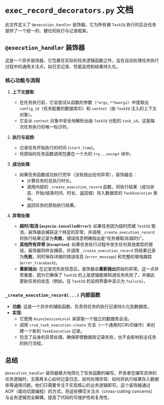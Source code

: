 # `exec_record_decorators.py` 文档

此文件定义了 `@execution_handler` 装饰器，它为所有被 `TaskIQ` 执行的后台任务提供了一个统一的、健壮的执行与记录框架。

## `@execution_handler` 装饰器

这是一个异步装饰器，它包裹在实际的任务逻辑函数之外，旨在自动处理任务执行过程中的通用关注点，如日志记录、性能监控和结果持久化。

### 核心功能与流程

1.  **上下文提取**: 
    - 在任务执行前，它会尝试从函数的参数（`*args`, `**kwargs`）中提取出 `config_id`（任务配置的数据库ID）和 `context`（由 `TaskIQ` 注入的上下文对象）。
    - 它会从 `context` 对象中安全地解析出由 `TaskIQ` 分配的 `task_id`，这是每次任务执行的唯一标识符。

2.  **执行与监控**: 
    - 记录任务开始执行的时间 (`start_time`)。
    - 将原始的任务函数调用包裹在一个大的 `try...except` 块中。

3.  **成功处理**: 
    - 如果任务函数成功执行完毕（没有抛出任何异常），装饰器会：
        - 计算任务的总执行时长。
        - 调用内部的 `_create_execution_record` 函数，将执行结果（成功状态、开始/结束时间、时长、返回值）存入数据库的 `TaskExecution` 表中。
        - 返回任务的原始执行结果。

4.  **异常处理**: 
    - **超时/取消 (`asyncio.CancelledError`)**: 如果任务因为超时而被 `TaskIQ` 取消，装饰器会捕获这个特定的异常，并调用 `_create_execution_record` 将执行结果记录为**失败**，错误信息明确指出是“任务被取消(超时)”。
    - **其他所有异常 (`Exception`)**: 如果任务执行过程中发生任何其他类型的错误，装饰器同样会捕获，并调用 `_create_execution_record` 将结果记录为**失败**，同时保存详细的错误信息 (`error_message`) 和完整的堆栈跟踪 (`error_traceback`)。
    - **重新抛出**: 在记录完失败信息后，装饰器会**重新抛出**原始的异常。这一点非常重要，因为它确保了 `TaskIQ` 的上层逻辑能够知道任务失败了，并据此更新任务的状态（例如，在 `TaskIQ` 的监控界面中显示为 `failure`）。

### `_create_execution_record(...)` 内部函数

- **功能**: 这是一个异步的辅助函数，负责将任务的执行记录持久化到数据库。
- **实现**: 
    - 它使用 `AsyncSessionLocal` 来获取一个独立的数据库会话。
    - 调用 `crud_task_execution.create` 方法（一个通用的CRUD操作）来创建一个新的 `TaskExecution` 记录。
    - 包含了自身的异常处理，确保即使数据库记录失败，也不会影响到主任务的执行流程。

## 总结

`@execution_handler` 装饰器极大地简化了任务函数的编写。开发者在编写具体的任务逻辑时，无需再关心如何记录日志、如何处理异常、如何将执行结果存入数据库等通用问题。他们只需要专注于实现核心的业务逻辑即可。这个装饰器通过AOP（面向切面编程）的方式，将这些横切关注点（cross-cutting concerns）与业务逻辑完全解耦，提高了代码的可维护性和复用性。
